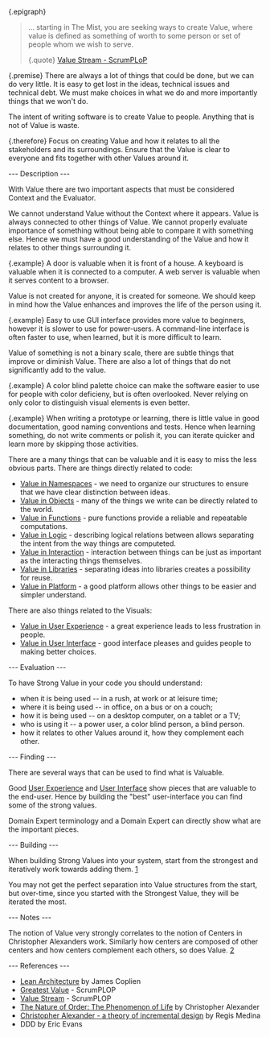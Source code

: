 {.epigraph}
> ... starting in The Mist, you are seeking ways to create Value,
> where value is defined as something of worth to some person or set
> of people whom we wish to serve.
>
> {.quote}
> [Value Stream - ScrumPLoP](https://sites.google.com/a/scrumplop.org/published-patterns/value-stream)

{.premise}
There are always a lot of things that could be done, but we can do very little.
It is easy to get lost in the ideas, technical issues and technical debt.
We must make choices in what we do and more importantly things that we won't do.

The intent of writing software is to create Value to people. Anything that is not
of Value is waste.

{.therefore}
Focus on creating Value and how it relates to all the stakeholders and its surroundings.
Ensure that the Value is clear to everyone and fits together with other Values around it.

--- Description ---

With Value there are two important aspects that must be considered Context and the  Evaluator.

We cannot understand Value without the Context where it appears. Value is always
connected to other things of Value. We cannot properly evaluate importance
of something without being able to compare it with something else. Hence
we must have a good understanding of the Value and how it relates to other
things surrounding it.

{.example}
A door is valuable when it is front of a house.
A keyboard is valuable when it is connected to a computer.
A web server is valuable when it serves content to a browser.

Value is not created for anyone, it is created for someone. We should keep in mind
how the Value enhances and improves the life of the person using it.

{.example}
Easy to use GUI interface provides more value to beginners, however it
is slower to use for power-users. A command-line interface is often faster
to use, when learned, but it is more difficult to learn.

Value of something is not a binary scale, there are subtle things that improve or
diminish Value. There are also a lot of things that do not significantly add
to the value.

{.example}
A color blind palette choice can make the software easier to use for people with
color deficieny, but is often overlooked. Never relying on only color to distinguish
visual elements is even better.

{.example}
When writing a prototype or learning, there is little value in good documentation,
good naming conventions and tests. Hence when learning something, do not write
comments or polish it, you can iterate quicker and learn more by skipping those
activities.

There are a many things that can be valuable and it is easy to miss the less
obvious parts. There are things directly related to code:

* [Value in Namespaces](value/namespaces.md) - we need to organize our structures
  to ensure that we have clear distinction between ideas.
* [Value in Objects](value/objects.md) - many of the things we write can be
  directly related to the world.
* [Value in Functions](value/functions.md) - pure functions provide a reliable and
  repeatable computations.
* [Value in Logic](value/logic.md) - describing logical relations between allows
  separating the intent from the way things are computeted.
* [Value in Interaction](value/interaction.md) - interaction between things can
  be just as important as the interacting things themselves.
* [Value in Libraries](value/libraries.md) - separating ideas into libraries creates
  a possibility for reuse.
* [Value in Platform](value/platform.md) - a good platform allows other things
  to be easier and simpler understand.

There are also things related to the Visuals:

* [Value in User Experience](value/ux.md) - a great experience leads to less
  frustration in people.
* [Value in User Interface](value/ui.md) - good interface pleases and guides
  people to making better choices.

--- Evaluation ---

To have Strong Value in your code you should understand:

* when it is being used -- in a rush, at work or at leisure time;
* where it is being used -- in office, on a bus or on a couch;
* how it is being used -- on a desktop computer, on a tablet or a TV;
* who is using it -- a power user, a color blind person, a blind person.
* how it relates to other Values around it, how they complement each other.

--- Finding ---

There are several ways that can be used to find what is Valuable.

Good [User Experience](value/ux.md) and [User Interface](value/ui.md) show
pieces that are valuable to the end-user. Hence by building the "best"
user-interface you can find some of the strong values.

Domain Expert terminology and a Domain Expert can directly show what are
the important pieces.

--- Building ---

When building Strong Values into your system, start from the strongest and
iteratively work towards adding them. [1](https://sites.google.com/a/scrumplop.org/published-patterns/value-stream/greatest-value)

You may not get the perfect separation into Value structures from the start,
but over-time, since you started with the Strongest Value, they will be
iterated the most.

--- Notes ---

The notion of Value very strongly correlates to the notion of Centers in
Christopher Alexanders work. Similarly how centers are composed of other
centers and how centers complement each others, so does Value. [2](http://www.regismedina.com/articles/christopher-alexander-theory-of-incremental-design)

--- References ---

* [Lean Architecture](http://www.leansoftwarearchitecture.com/) by James Coplien
* [Greatest Value](https://sites.google.com/a/scrumplop.org/published-patterns/value-stream/greatest-value) - ScrumPLOP
* [Value Stream](https://sites.google.com/a/scrumplop.org/published-patterns/value-stream) - ScrumPLOP
* [The Nature of Order: The Phenomenon of Life](http://www.natureoforder.com/summarybk1.htm) by Christopher Alexander
* [Christopher Alexander - a theory of incremental design](http://www.regismedina.com/articles/christopher-alexander-theory-of-incremental-design) by Regis Medina
* DDD by Eric Evans